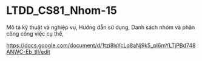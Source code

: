 # LTDD_CS81_Nhom-15
Mô tả kỹ thuật và nghiệp vụ,
Hướng dẫn sử dụng,
Danh sách nhóm và phân công công việc cụ thể,

https://docs.google.com/document/d/1tzi8lsYcLq8aNj9k5_pl6mYLTjPBd748ANWC-Eb_tlI/edit

